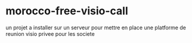# morocco-free-visio-call
un projet  a installer sur un serveur pour mettre en place une platforme de reunion visio privee pour les societe
